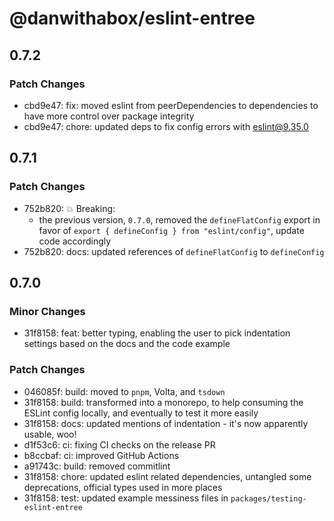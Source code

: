 # @danwithabox/eslint-entree

## 0.7.2

### Patch Changes

- cbd9e47: fix: moved eslint from peerDependencies to dependencies to have more control over package integrity
- cbd9e47: chore: updated deps to fix config errors with eslint@9.35.0

## 0.7.1

### Patch Changes

- 752b820: 💥 Breaking:
  - the previous version, `0.7.0`, removed the `defineFlatConfig` export in favor of `export { defineConfig } from "eslint/config"`, update code accordingly
- 752b820: docs: updated references of `defineFlatConfig` to `defineConfig`

## 0.7.0

### Minor Changes

- 31f8158: feat: better typing, enabling the user to pick indentation settings based on the docs and the code example

### Patch Changes

- 046085f: build: moved to `pnpm`, Volta, and `tsdown`
- 31f8158: build: transformed into a monorepo, to help consuming the ESLint config locally, and eventually to test it more easily
- 31f8158: docs: updated mentions of indentation - it's now apparently usable, woo!
- d1f53c6: ci: fixing CI checks on the release PR
- b8ccbaf: ci: improved GitHub Actions
- a91743c: build: removed commitlint
- 31f8158: chore: updated eslint related dependencies, untangled some deprecations, official types used in more places
- 31f8158: test: updated example messiness files in `packages/testing-eslint-entree`
